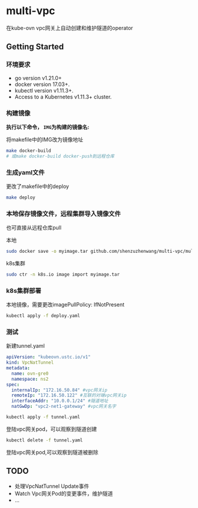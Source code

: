 # multi-vpc
在kube-ovn vpc网关上自动创建和维护隧道的operator

## Getting Started

### 环境要求
- go version v1.21.0+
- docker version 17.03+.
- kubectl version v1.11.3+.
- Access to a Kubernetes v1.11.3+ cluster.

### 构建镜像
**执行以下命令， `IMG`为构建的镜像名:**

将makefile中的IMG改为镜像地址

```sh
make docker-build 
# 或make docker-build docker-push到远程仓库
```

### 生成yaml文件

更改了makefile中的deploy

```sh
make deploy
```

### 本地保存镜像文件，远程集群导入镜像文件

也可直接从远程仓库pull

本地
```sh
sudo docker save -o myimage.tar github.com/shenzuzhenwang/multi-vpc/multivpc:latest
```

k8s集群
```sh
sudo ctr -n k8s.io image import myimage.tar
```

### k8s集群部署

本地镜像，需要更改imagePullPolicy: IfNotPresent

```sh
kubectl apply -f deploy.yaml
```

### 测试

新建tunnel.yaml
```yaml
apiVersion: "kubeovn.ustc.io/v1"
kind: VpcNatTunnel
metadata:
  name: ovn-gre0
  namespace: ns2
spec:
  internalIp: "172.16.50.84" #vpc网关ip
  remoteIp: "172.16.50.122" #互联的对端vpc网关ip
  interfaceAddr: "10.0.0.1/24" #隧道地址
  natGwDp: "vpc2-net1-gateway" #vpc网关名字

```
```sh
kubectl apply -f tunnel.yaml
```
登陆vpc网关pod，可以观察到隧道创建
```sh
kubectl delete -f tunnel.yaml
```
登陆vpc网关pod,可以观察到隧道被删除

## TODO
+ 处理VpcNatTunnel Update事件
+ Watch Vpc网关Pod的变更事件，维护隧道
+ ...